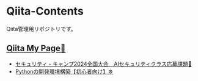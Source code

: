 # Qiita-Contents
Qiita管理用リポジトリです。

## [Qiita My Page👋](https://qiita.com/nicomputer "")

- [セキュリティ・キャンプ2024全国大会　AIセキュリティクラス応募課題📝](https://qiita.com/nicomputer/items/a43a4bc428cd12bd9c65 "")
- [Pythonの開発環境構築【初心者向け】⚙](https://qiita.com/nicomputer/items/836c26e397c550454737)
